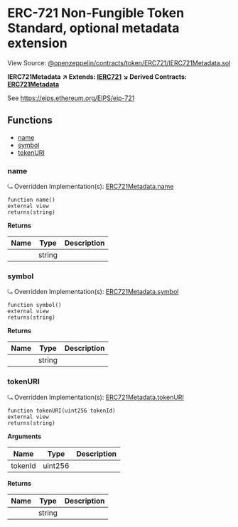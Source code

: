 # ERC-721 Non-Fungible Token Standard, optional metadata extension

View Source: [@openzeppelin/contracts/token/ERC721/IERC721Metadata.sol](https://github.com/Dapp-Wizards/Avastars-Contracts/blob/master/@openzeppelin/contracts/token/ERC721/IERC721Metadata.sol)

**IERC721Metadata** **↗ Extends: [IERC721](IERC721.md)**
**↘ Derived Contracts: [ERC721Metadata](ERC721Metadata.md)**

See https://eips.ethereum.org/EIPS/eip-721

## **Functions**

- [name](#name)
- [symbol](#symbol)
- [tokenURI](#tokenuri)

### name

⤿ Overridden Implementation(s): [ERC721Metadata.name](ERC721Metadata.md#name)

```solidity
function name()
external view
returns(string)
```

**Returns**

| Name        | Type           | Description  |
| ------------- |------------- | -----|
|  | string |  | 

### symbol

⤿ Overridden Implementation(s): [ERC721Metadata.symbol](ERC721Metadata.md#symbol)

```solidity
function symbol()
external view
returns(string)
```

**Returns**

| Name        | Type           | Description  |
| ------------- |------------- | -----|
|  | string |  | 

### tokenURI

⤿ Overridden Implementation(s): [ERC721Metadata.tokenURI](ERC721Metadata.md#tokenuri)

```solidity
function tokenURI(uint256 tokenId)
external view
returns(string)
```

**Arguments**

| Name        | Type           | Description  |
| ------------- |------------- | -----|
| tokenId | uint256 |  | 

**Returns**

| Name        | Type           | Description  |
| ------------- |------------- | -----|
|  | string |  | 

